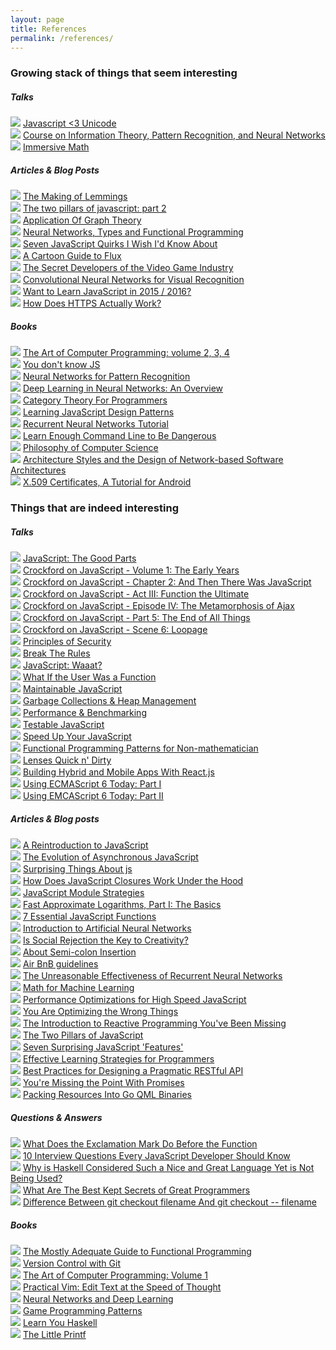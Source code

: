```yaml
---
layout: page
title: References
permalink: /references/
---
```


### Growing stack of things that seem interesting

##### Talks

![][J] [Javascript <3 Unicode](https://vimeo.com/76597193)  
![][ML] [Course on Information Theory, Pattern Recognition, and Neural Networks](http://videolectures.net/course_information_theory_pattern_recognition/)  
![][M] [Immersive Math](http://immersivemath.com/ila/learnmore.html)  

##### Articles & Blog Posts

![][O] [The Making of Lemmings](http://readonlymemory.vg/the-making-of-lemmings/)  
![][J] [The two pillars of javascript: part 2](https://medium.com/javascript-scene/the-two-pillars-of-javascript-pt-2-functional-programming-a63aa53a41a4)  
![][M] [Application Of Graph Theory](http://www.dharwadker.org/pirzada/applications/)  
![][ML] [Neural Networks, Types and Functional Programming](http://colah.github.io/posts/2015-09-NN-Types-FP/)  
![][J] [Seven JavaScript Quirks I Wish I'd Know About](http://developer.telerik.com/featured/seven-javascript-quirks-i-wish-id-known-about/)  
![][J] [A Cartoon Guide to Flux](https://code-cartoons.com/a-cartoon-guide-to-flux-6157355ab207)  
![][O] [The Secret Developers of the Video Game Industry](http://www.polygon.com/2015/9/30/9394355/the-secret-developers-of-the-video-game-industry)  
![][ML] [Convolutional Neural Networks for Visual Recognition](http://cs231n.github.io/convolutional-networks/)  
![][J] [Want to Learn JavaScript in 2015 / 2016?](https://medium.com/@_cmdv_/i-want-to-learn-javascript-in-2015-e96cd85ad225#.7hqqz155b)  
![][SI] [How Does HTTPS Actually Work?](http://robertheaton.com/2014/03/27/how-does-https-actually-work/)  


##### Books

![][SI] [The Art of Computer Programming: volume 2, 3, 4](http://www.amazon.com/Art-Computer-Programming-Vol-Fundamental/dp/0201896834)  
![][J] [You don't know JS](https://github.com/getify/You-Dont-Know-JS/blob/master/README.md)  
![][ML] [Neural Networks for Pattern Recognition](http://www.engineering.upm.ro/master-ie/sacpi/mat_did/info068/docum/Neural%20Networks%20for%20Pattern%20Recognition.pdf)  
![][ML] [Deep Learning in Neural Networks: An Overview](http://arxiv.org/pdf/1404.7828v4.pdf)  
![][M] [Category Theory For Programmers](http://bartoszmilewski.com/2014/10/28/category-theory-for-programmers-the-preface)  
![][J] [Learning JavaScript Design Patterns](http://addyosmani.com/resources/essentialjsdesignpatterns/book/)  
![][ML] [Recurrent Neural Networks Tutorial](http://www.wildml.com/2015/09/recurrent-neural-networks-tutorial-part-1-introduction-to-rnns/)  
![][O] [Learn Enough Command Line to Be Dangerous](https://www.learnenough.com/command-line-tutorial)  
![][SI] [Philosophy of Computer Science](http://www.cse.buffalo.edu/~rapaport/Papers/phics.pdf)  
![][SI] [Architecture Styles and the Design of Network-based Software Architectures](http://www.ics.uci.edu/~fielding/pubs/dissertation/top.htm)  
![][SI] [X.509 Certificates, A Tutorial for Android](https://www.msec.be/secureapps/seminarie/msec_x509_android.pdf)  

### Things that are indeed interesting

##### Talks

![][J] [JavaScript: The Good Parts](https://www.youtube.com/watch?v=hQVTIJBZook)  
![][J] [Crockford on JavaScript - Volume 1: The Early Years](https://www.youtube.com/watch?v=JxAXlJEmNMg)     
![][J] [Crockford on JavaScript - Chapter 2: And Then There Was JavaScript](https://www.youtube.com/watch?v=RO1Wnu-xKoY)     
![][J] [Crockford on JavaScript - Act III: Function the Ultimate](https://www.youtube.com/watch?v=ya4UHuXNygM)     
![][J] [Crockford on JavaScript - Episode IV: The Metamorphosis of Ajax](https://www.youtube.com/watch?v=Fv9qT9joc0M)     
![][J] [Crockford on JavaScript - Part 5: The End of All Things](https://www.youtube.com/watch?v=47Ceot8yqeI)  
![][J] [Crockford on JavaScript - Scene 6: Loopage](https://www.youtube.com/watch?v=QgwSUtYSUqA)  
![][J] [Principles of Security](https://www.youtube.com/watch?v=ZVCPZTTlhiM)  
![][J] [Break The Rules](https://www.youtube.com/watch?v=MFtijdklZDo)  
![][J] [JavaScript: Waaat?](https://www.destroyallsoftware.com/talks/wat)  
![][SI] [What If the User Was a Function](https://www.youtube.com/watch?v=1zj7M1LnJV4)  
![][J] [Maintainable JavaScript](https://www.youtube.com/watch?v=c-kav7Tf834)  
![][J] [Garbage Collections & Heap Management](http://vimeo.com/45140516)  
![][J] [Performance & Benchmarking](https://www.youtube.com/watch?v=65-RbBwZQdU)  
![][J] [Testable JavaScript](https://www.youtube.com/watch?v=JjqKQ8ezwKQ)  
![][J] [Speed Up Your JavaScript](https://www.youtube.com/watch?v=mHtdZgou0q)  
![][F] [Functional Programming Patterns for Non-mathematician](https://www.youtube.com/watch?v=AvgwKjTPMmM)  
![][F] [Lenses Quick n' Dirty](https://vimeo.com/104807358)   
![][J] [Building Hybrid and Mobile Apps With React.js](https://www.youtube.com/watch?v=ambaf-MI6R4)  
![][J] [Using ECMAScript 6 Today: Part I](https://www.youtube.com/watch?v=Fg3bEZIcnUw)   
![][J] [Using EMCAScript 6 Today: Part II](https://www.youtube.com/watch?v=Vhhq1WpzsnM)  


##### Articles & Blog posts

![][J] [A Reintroduction to JavaScript](https://developer.mozilla.org/en-US/docs/Web/JavaScript/A_re-introduction_to_JavaScript)  
![][J] [The Evolution of Asynchronous JavaScript](https://blog.risingstack.com/asynchronous-javascript/)  
![][J] [Surprising Things About js](http://blog.scottlogic.com/2015/07/02/surprising-things-about-js.html)  
![][J] [How Does JavaScript Closures Work Under the Hood](http://dmitryfrank.com/articles/js_closures)  
![][J] [JavaScript Module Strategies](https://www.airpair.com/javascript/posts/the-mind-boggling-universe-of-javascript-modules)  
![][M] [Fast Approximate Logarithms, Part I: The Basics](http://www.ebaytechblog.com/2015/05/01/fast-approximate-logarithms-part-i-the-basics/)  
![][J] [7 Essential JavaScript Functions](http://davidwalsh.name/essential-javascript-functions)  
![][ML] [Introduction to Artificial Neural Networks](http://www.theprojectspot.com/tutorial-post/introduction-to-artificial-neural-networks-part-1/7)  
![][O] [Is Social Rejection the Key to Creativity?](http://delistraty.com/2015/04/17/is-social-rejection-the-key-to-creativity/)  
![][J] [About Semi-colon Insertion](http://inimino.org/~inimino/blog/javascript_semicolons)  
![][J] [Air BnB guidelines](https://github.com/airbnb/javascript)  
![][ML] [The Unreasonable Effectiveness of Recurrent Neural Networks](http://karpathy.github.io/2015/05/21/rnn-effectiveness/)  
![][M] [Math for Machine Learning](https://www.umiacs.umd.edu/~hal/courses/2013S_ML/math4ml.pdf)  
![][J] [Performance Optimizations for High Speed JavaScript](http://www.webreference.com/programming/javascript/jkm3/index.html)  
![][J] [You Are Optimizing the Wrong Things](http://ericleads.com/2013/04/youre-optimizing-the-wrong-things)  
![][F] [The Introduction to Reactive Programming You've Been Missing](https://gist.github.com/staltz/868e7e9bc2a7b8c1f754)  
![][J] [The Two Pillars of JavaScript](https://medium.com/javascript-scene/the-two-pillars-of-javascript-ee6f3281e7f3)  
![][J] [Seven Surprising JavaScript 'Features'](http://blog.scottlogic.com/2015/07/02/surprising-things-about-js.html)  
![][O] [Effective Learning Strategies for Programmers](http://akaptur.com/blog/2015/10/10/effective-learning-strategies-for-programmers/)  
![][SI] [Best Practices for Designing a Pragmatic RESTful API](http://www.vinaysahni.com/best-practices-for-a-pragmatic-restful-api)  
![][J] [You're Missing the Point With Promises](https://blog.domenic.me/youre-missing-the-point-of-promises/)  
![][G] [Packing Resources Into Go QML Binaries](http://blog.labix.org/2014/09/26/packing-resources-into-go-qml-binaries)  


##### Questions & Answers

![][J] [What Does the Exclamation Mark Do Before the Function](http://stackoverflow.com/questions/3755606/what-does-the-exclamation-mark-do-before-the-function)  
![][J] [10 Interview Questions Every JavaScript Developer Should
Know](https://medium.com/javascript-scene/10-interview-questions-every-javascript-developer-should-know-6fa6bdf5ad95)  
![][F] [Why is Haskell Considered Such a Nice and Great Language Yet is Not Being Used?](https://www.quora.com/Why-is-Haskell-considered-such-a-nice-and-great-language-yet-is-not-being-used)  
![][SI] [What Are The Best Kept Secrets of Great Programmers](https://www.quora.com/What-are-the-best-kept-secrets-of-great-programmers/answer/Jens-Rantil?srid=tsOh&share=1)  
![][SI] [Difference Between git checkout filename And git checkout -- filename](http://stackoverflow.com/questions/6561142/difference-between-git-checkout-filename-and-git-checkout-filename)   

##### Books

![][F] [The Mostly Adequate Guide to Functional Programming](https://github.com/MostlyAdequate/mostly-adequate-guide)  
![][SI] [Version Control with Git](http://shop.oreilly.com/product/9780596520137.do)   
![][SI] [The Art of Computer Programming: Volume
1](http://www.amazon.com/Art-Computer-Programming-Vol-Fundamental/dp/0201896834)  
![][SI] [Practical Vim: Edit Text at the Speed of
Thought](http://www.amazon.com/Practical-Vim-Thought-Pragmatic-Programmers/dp/1934356980)  
![][ML] [Neural Networks and Deep Learning](http://neuralnetworksanddeeplearning.com/)  
![][SI] [Game Programming Patterns](http://gameprogrammingpatterns.com)  
![][F] [Learn You Haskell](http://learnyouahaskell.com)   
![][O] [The Little Printf](http://ferd.ca/the-little-printf.html)


[J]: /img/puce_javascript.svg
[G]: /img/puce_go.svg
[SI]: /img/puce_engineering.svg
[F]: /img/puce_functionnal.svg
[M]: /img/puce_mathematics.svg
[ML]: /img/puce_machine_learning.svg
[O]: /img/puce_miscellaneous.svg

